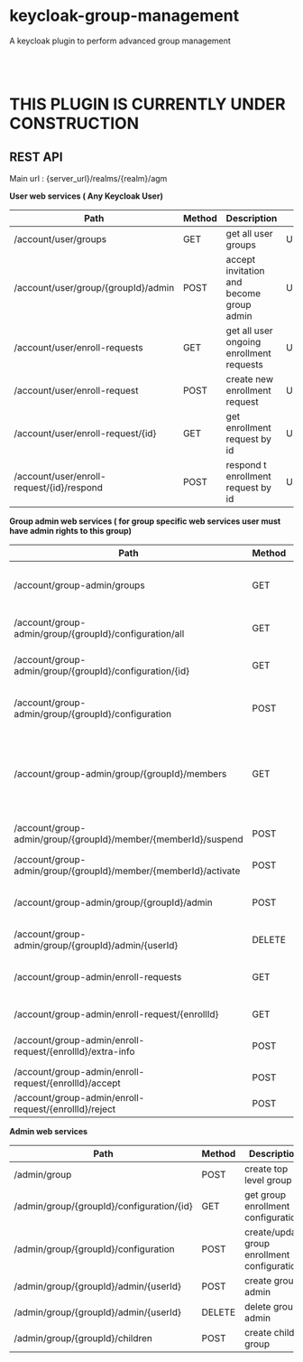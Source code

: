 # keycloak-group-management
A keycloak plugin to perform advanced group management 

<br>
<br>

<h1>THIS PLUGIN IS CURRENTLY UNDER CONSTRUCTION</h1>

## REST API

Main url : {server_url}/realms/{realm}/agm

**User web services ( Any Keycloak User)**

Path | Method | Description                              | Classes 
------------ |--------|------------------------------------------|--------
/account/user/groups | GET    | get all user groups                      | UserGroups
/account/user/group/{groupId}/admin | POST   | accept invitation and become group admin | UserGroup 
/account/user/enroll-requests | GET    | get all user ongoing enrollment requests | UserGroups
/account/user/enroll-request | POST   | create new enrollment request            | UserGroups
/account/user/enroll-request/{id} | GET    | get enrollment request by id             | UserGroupEnrollmentAction
/account/user/enroll-request/{id}/respond | POST   | respond t enrollment request by id       | UserGroupEnrollmentAction

**Group admin web services ( for group specific web services user must have admin rights to this group)**

Path | Method | Description                                                                  | Classes 
------------ | ------------- |------------------------------------------------------------------------------|--------- 
/account/group-admin/groups | GET | get all groups that this user has admin rights                               | GroupAdminService 
/account/group-admin/group/{groupId}/configuration/all | GET | get all group enrollment configurations                                      | GroupAdminGroup
/account/group-admin/group/{groupId}/configuration/{id} | GET | get group enrollment configuration                                           | GroupAdminGroup
/account/group-admin/group/{groupId}/configuration | POST | create/ update group enrollment configuration                                | GroupAdminGroup
/account/group-admin/group/{groupId}/members | GET | get all group members pager, being able to search and get by type (fe active) | GroupAdminGroupMembers
/account/group-admin/group/{groupId}/member/{memberId}/suspend | POST | suspend group member                                                         | GroupAdminGroupMember
/account/group-admin/group/{groupId}/member/{memberId}/activate | POST | activate group member                                                        | GroupAdminGroupMember
/account/group-admin/group/{groupId}/admin | POST | invite user as group admin for this groupId group                            | GroupAdminGroup
/account/group-admin/group/{groupId}/admin/{userId} | DELETE | delete group admin                                                           | GroupAdminService
/account/group-admin/enroll-requests | GET | get all group admin enrollment requests                                      | GroupAdminService
/account/group-admin/enroll-request/{enrollId} | GET | get enrollment request                                                       | GroupAdminEnrollement
/account/group-admin/enroll-request/{enrollId}/extra-info | POST | request extra infrormation from user                                         | GroupAdminEnrollement
/account/group-admin/enroll-request/{enrollId}/accept | POST | accept group enrollment                                                      | GroupAdminEnrollement
/account/group-admin/enroll-request/{enrollId}/reject | POST | reject group enrollment                                                      | GroupAdminEnrollement

**Admin web services**

Path | Method | Description                                  | Classes |
------------ |--------|----------------------------------------------|---------| 
/admin/group | POST   | create top level group                       | ResourcesProvider
/admin/group/{groupId}/configuration/{id} | GET    | get  group enrollment configuration          | AdminGroups
/admin/group/{groupId}/configuration | POST   | create/update group enrollment configuration | AdminGroups
/admin/group/{groupId}/admin/{userId} | POST   | create group admin                           | AdminGroups
/admin/group/{groupId}/admin/{userId} | DELETE | delete group admin                           | AdminGroups
/admin/group/{groupId}/children| POST   | create child group                           | AdminGroups
